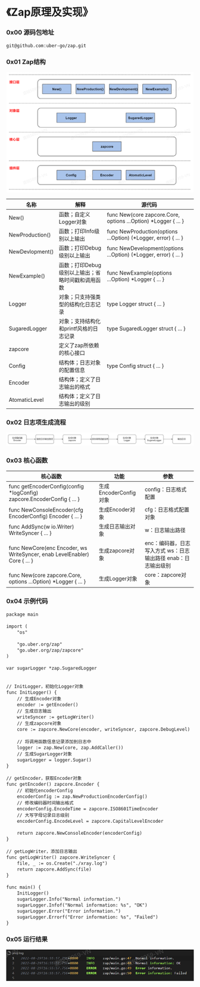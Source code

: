 # 《Zap原理及实现》
### 0x00 源码包地址
```
git@github.com:uber-go/zap.git
```

### 0x01 Zap结构
![alt zap-struct](./img/zap-struct.png) 

| 名称 | 解释 | 源代码 |
| ------ | ------ | ------ |
| New() | 函数；自定义Logger对象 | func New(core zapcore.Core, options ...Option) *Logger { ... } |
| NewProduction() | 函数；打印Info级别以上输出 | func NewProduction(options ...Option) (*Logger, error) { ... } |
| NewDevlopment() | 函数；打印Debug级别以上输出 | func NewDevelopment(options ...Option) (*Logger, error) { ... } |
| NewExample() | 函数；打印Debug级别以上输出；省略时间戳和调用函数 | func NewExample(options ...Option) *Logger { ... } |
| Logger | 对象；只支持强类型的结构化日志记录 | type Logger struct { ... } |
| SugaredLogger | 对象；支持结构化和printf风格的日志记录 | type SugaredLogger struct { ... } |
| zapcore | 定义了zap所依赖的核心接口 |  |
| Config | 	结构体；日志对象的配置信息 | type Config struct { ... } |
| Encoder | 结构体；定义了日志输出的格式 |  |
| AtomaticLevel | 结构体；定义了日志输出的级别 |  |

### 0x02 日志项生成流程
![alt log-object](./img/log-object.png)

### 0x03 核心函数
| 核心函数 | 功能 | 参数 |
| ------ | ------ | ------ |
| func getEncoderConfig(config *logConfig) zapcore.EncoderConfig { ... } | 生成EncoderConfig对象 | config：日志格式配置 |
| func NewConsoleEncoder(cfg EncoderConfig) Encoder { ... } | 生成Encoder对象 | cfg：日志格式配置对象 |
| func AddSync(w io.Writer) WriteSyncer { ... } | 生成日志输出对象 | w：日志输出路径 |
| func NewCore(enc Encoder, ws WriteSyncer, enab LevelEnabler) Core { ... } | 生成zapcore对象 | enc：编码器，日志写入方式 ws：日志输出路径 enab：日志输出级别 |
| func New(core zapcore.Core, options ...Option) *Logger { ... } | 生成Logger对象 | core：zapcore对象 |

### 0x04 示例代码
```
package main
 
import (
    "os"
 
    "go.uber.org/zap"
    "go.uber.org/zap/zapcore"
)
 
var sugarLogger *zap.SugaredLogger


// InitLogger，初始化Logger对象
func InitLogger() {
    // 生成Encoder对象
    encoder := getEncoder()
    // 生成日志输出
    writeSyncer := getLogWriter()
    // 生成zapcore对象
    core := zapcore.NewCore(encoder, writeSyncer, zapcore.DebugLevel)
 
    // 将调用函数信息记录添加到日志中
    logger := zap.New(core, zap.AddCaller())
    // 生成SugarLogger对象
    sugarLogger = logger.Sugar()
}
 
// getEncoder，获取Encoder对象
func getEncoder() zapcore.Encoder {
    // 初始化encoderConfig
    encoderConfig := zap.NewProductionEncoderConfig()
    // 修改编码器时间输出格式
    encoderConfig.EncodeTime = zapcore.ISO8601TimeEncoder
    // 大写字母记录日志级别
    encoderConfig.EncodeLevel = zapcore.CapitalLevelEncoder
 
    return zapcore.NewConsoleEncoder(encoderConfig)
}
 
// getLogWriter，添加日志输出
func getLogWriter() zapcore.WriteSyncer {
    file, _ := os.Create("./xray.log")
    return zapcore.AddSync(file)
}
 
func main() {
    InitLogger()
    sugarLogger.Info("Normal information.")
    sugarLogger.Infof("Normal information: %s", "OK")
    sugarLogger.Error("Error information.")
    sugarLogger.Errorf("Error information: %s", "Failed")
}
```

### 0x05 运行结果
![alt running-result](./img/running-result.png) 
